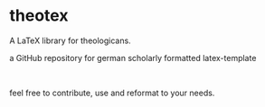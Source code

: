 theotex
=======

A LaTeX library for theologicans.

a GitHub repository for german scholarly formatted latex-template

 

feel free to contribute, use and reformat to your needs.
